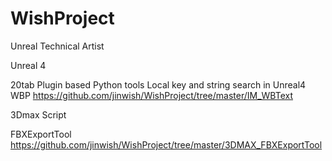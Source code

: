 # WishProject
Unreal Technical Artist

Unreal 4

20tab Plugin based Python tools
Local key and string search in Unreal4 WBP
https://github.com/jinwish/WishProject/tree/master/IM_WBText

3Dmax Script

FBXExportTool
https://github.com/jinwish/WishProject/tree/master/3DMAX_FBXExportTool
